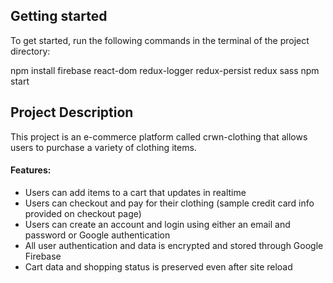 ## Getting started
To get started, run the following commands in the terminal of the project directory:

npm install firebase react-dom redux-logger redux-persist redux sass
npm start

## Project Description
This project is an e-commerce platform called crwn-clothing that allows users to purchase a variety of clothing items. 

#### Features:
- Users can add items to a cart that updates in realtime
- Users can checkout and pay for their clothing (sample credit card info provided on checkout page)
- Users can create an account and login using either an email and password or Google authentication
- All user authentication and data is encrypted and stored through Google Firebase
- Cart data and shopping status is preserved even after site reload